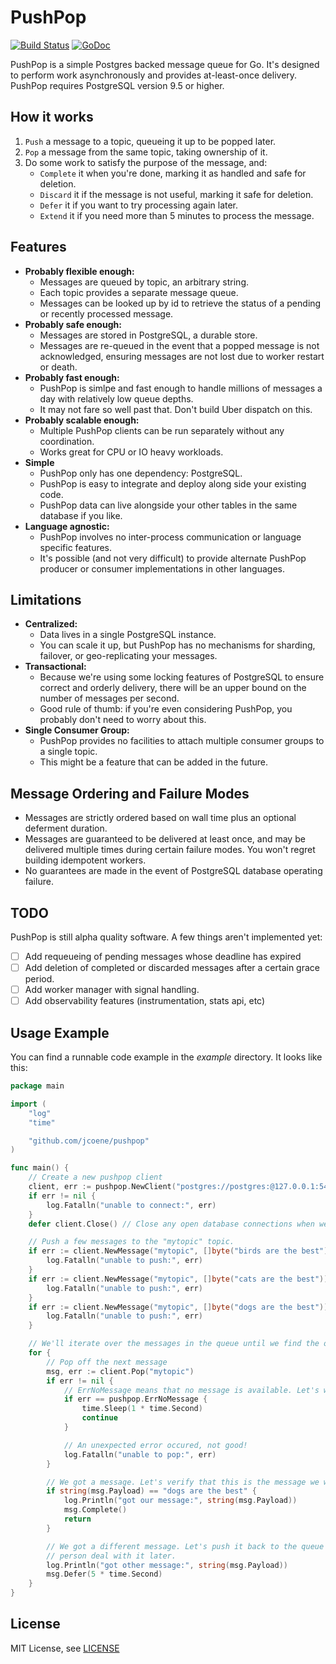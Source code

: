 # PushPop

[![Build Status](https://secure.travis-ci.org/jcoene/pushpop.png?branch=master)](http://travis-ci.org/jcoene/pushpop) [![GoDoc](https://godoc.org/github.com/jcoene/pushpop?status.svg)](http://godoc.org/github.com/jcoene/pushpop)

PushPop is a simple Postgres backed message queue for Go. It's designed to perform work asynchronously and provides at-least-once delivery. PushPop requires PostgreSQL version 9.5 or higher.

## How it works

1.  `Push` a message to a topic, queueing it up to be popped later.
2.  `Pop` a message from the same topic, taking ownership of it.
3.  Do some work to satisfy the purpose of the message, and:
    * `Complete` it when you're done, marking it as handled and safe for deletion.
    * `Discard` it if the message is not useful, marking it safe for deletion.
    * `Defer` it if you want to try processing again later.
    * `Extend` it if you need more than 5 minutes to process the message.

## Features

* **Probably flexible enough:**
  * Messages are queued by topic, an arbitrary string.
  * Each topic provides a separate message queue.
  * Messages can be looked up by id to retrieve the status of a pending or recently processed message.
* **Probably safe enough:**
  * Messages are stored in PostgreSQL, a durable store.
  * Messages are re-queued in the event that a popped message is not acknowledged, ensuring messages are not lost due to worker restart or death.
* **Probably fast enough:**
  * PushPop is simlpe and fast enough to handle millions of messages a day with relatively low queue depths.
  * It may not fare so well past that. Don't build Uber dispatch on this.
* **Probably scalable enough:**
  * Multiple PushPop clients can be run separately without any coordination.
  * Works great for CPU or IO heavy workloads.
* **Simple**
  * PushPop only has one dependency: PostgreSQL.
  * PushPop is easy to integrate and deploy along side your existing code.
  * PushPop data can live alongside your other tables in the same database if you like.
* **Language agnostic:**
  * PushPop involves no inter-process communication or language specific features.
  * It's possible (and not very difficult) to provide alternate PushPop producer or consumer implementations in other languages.

## Limitations

* **Centralized:**
  * Data lives in a single PostgreSQL instance.
  * You can scale it up, but PushPop has no mechanisms for sharding, failover, or geo-replicating your messages.
* **Transactional:**
  * Because we're using some locking features of PostgreSQL to ensure correct and orderly delivery, there will be an upper bound on the number of messages per second.
  * Good rule of thumb: if you're even considering PushPop, you probably don't need to worry about this.
* **Single Consumer Group:**
  * PushPop provides no facilities to attach multiple consumer groups to a single topic.
  * This might be a feature that can be added in the future.

## Message Ordering and Failure Modes

* Messages are strictly ordered based on wall time plus an optional deferment duration.
* Messages are guaranteed to be delivered at least once, and may be delivered multiple times during certain failure modes. You won't regret building idempotent workers.
* No guarantees are made in the event of PostgreSQL database operating failure.

## TODO

PushPop is still alpha quality software. A few things aren't implemented yet:

* [ ] Add requeueing of pending messages whose deadline has expired
* [ ] Add deletion of completed or discarded messages after a certain grace period.
* [ ] Add worker manager with signal handling.
* [ ] Add observability features (instrumentation, stats api, etc)

## Usage Example

You can find a runnable code example in the _example_ directory. It looks like this:

```go
package main

import (
	"log"
	"time"

	"github.com/jcoene/pushpop"
)

func main() {
	// Create a new pushpop client
	client, err := pushpop.NewClient("postgres://postgres:@127.0.0.1:5432/pushpop_example?sslmode=disable")
	if err != nil {
		log.Fatalln("unable to connect:", err)
	}
	defer client.Close() // Close any open database connections when we're done

	// Push a few messages to the "mytopic" topic.
	if err := client.NewMessage("mytopic", []byte("birds are the best")).Push(); err != nil {
		log.Fatalln("unable to push:", err)
	}
	if err := client.NewMessage("mytopic", []byte("cats are the best")).Push(); err != nil {
		log.Fatalln("unable to push:", err)
	}
	if err := client.NewMessage("mytopic", []byte("dogs are the best")).Push(); err != nil {
		log.Fatalln("unable to push:", err)
	}

	// We'll iterate over the messages in the queue until we find the one we want.
	for {
		// Pop off the next message
		msg, err := client.Pop("mytopic")
		if err != nil {
			// ErrNoMessage means that no message is available. Let's wait and try again.
			if err == pushpop.ErrNoMessage {
				time.Sleep(1 * time.Second)
				continue
			}

			// An unexpected error occured, not good!
			log.Fatalln("unable to pop:", err)
		}

		// We got a message. Let's verify that this is the message we want.
		if string(msg.Payload) == "dogs are the best" {
			log.Println("got our message:", string(msg.Payload))
			msg.Complete()
			return
		}

		// We got a different message. Let's push it back to the queue and let a cat
		// person deal with it later.
		log.Println("got other message:", string(msg.Payload))
		msg.Defer(5 * time.Second)
	}
}
```

## License

MIT License, see [LICENSE](https://github.com/jcoene/pushpop/blob/master/LICENSE)

